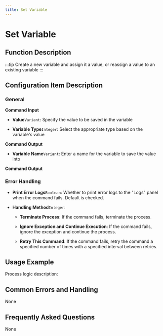 ```yaml
---
title: Set Variable
---
```


# Set Variable

## Function Description

:::tip 
Create a new variable and assign it a value, or reassign a value to an existing variable
:::

## Configuration Item Description

### General

**Command Input**

- **Value**`Variant`: Specify the value to be saved in the variable

- **Variable Type**`Integer`: Select the appropriate type based on the variable's value


**Command Output**

- **Variable Name**`Variant`: Enter a name for the variable to save the value into


**Command Output**

### Error Handling

- **Print Error Logs**`Boolean`: Whether to print error logs to the "Logs" panel when the command fails. Default is checked. 

- **Handling Method**`Integer`:

    - **Terminate Process**: If the command fails, terminate the process.

    - **Ignore Exception and Continue Execution**: If the command fails, ignore the exception and continue the process.

    - **Retry This Command**: If the command fails, retry the command a specified number of times with a specified interval between retries.

## Usage Example

Process logic description:

## Common Errors and Handling

None

## Frequently Asked Questions

None

